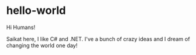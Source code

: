 # hello-world

Hi Humans!

Saikat here, I like C# and .NET.
I've a bunch of crazy ideas and I dream of changing the world one day!
